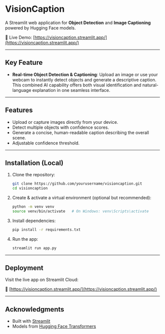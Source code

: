 # VisionCaption

A Streamlit web application for **Object Detection** and **Image Captioning** powered by Hugging Face models.

🔗 Live Demo: [https://visioncaption.streamlit.app/](https://visioncaption.streamlit.app/)

---

## Key Feature

* **Real-time Object Detection & Captioning**: Upload an image or use your webcam to instantly detect objects and generate a descriptive caption. This combined AI capability offers both visual identification and natural-language explanation in one seamless interface.

---

## Features

* Upload or capture images directly from your device.
* Detect multiple objects with confidence scores.
* Generate a concise, human-readable caption describing the overall scene.
* Adjustable confidence threshold.

---

## Installation (Local)

1. Clone the repository:

   ```bash
   git clone https://github.com/yourusername/visioncaption.git
   cd visioncaption
   ```
2. Create & activate a virtual environment (optional but recommended):

   ```bash
   python -m venv venv
   source venv/bin/activate   # On Windows: venv\Scripts\activate
   ```
3. Install dependencies:

   ```bash
   pip install -r requirements.txt
   ```
4. Run the app:

   ```bash
   streamlit run app.py
   ```

---

## Deployment

Visit the live app on Streamlit Cloud:

🔗 [https://visioncaption.streamlit.app/](https://visioncaption.streamlit.app/)

---

## Acknowledgments

* Built with [Streamlit](https://streamlit.io)
* Models from [Hugging Face Transformers](https://github.com/huggingface/transformers)
